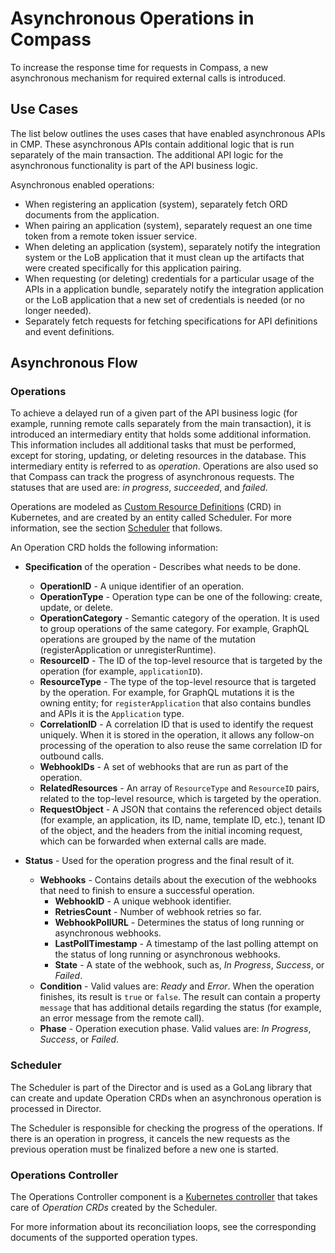 # Asynchronous Operations in Compass

To increase the response time for requests in Compass, a new asynchronous mechanism for required external calls is introduced.

## Use Cases
The list below outlines the uses cases that have enabled asynchronous APIs in CMP. These asynchronous APIs contain additional logic that is run separately of the main transaction. The additional API logic for the asynchronous functionality is part of the API business logic.  

Asynchronous enabled operations:
* When registering an application (system), separately fetch ORD documents from the application.
* When pairing an application (system), separately request an one time token from a remote token issuer service.
* When deleting an application (system), separately notify the integration system or the LoB application that it must clean up the artifacts that were created specifically for this application pairing.
* When requesting (or deleting) credentials for a particular usage of the APIs in a application bundle, separately notify the integration application or the LoB application that a new set of credentials is needed (or no longer needed).
* Separately fetch requests for fetching specifications for API definitions and event definitions.

## Asynchronous Flow

### Operations

To achieve a delayed run of a given part of the API business logic (for example, running remote calls separately from the main transaction), it is introduced an intermediary entity that holds some additional information. This information includes all additional tasks that must be performed, except for storing, updating, or deleting resources in the database. This intermediary entity is referred to as _operation_. Operations are also used so that Compass can track the progress of asynchronous requests. The statuses that are used are: _in progress_, _succeeded_, and _failed_.

Operations are modeled as [Custom Resource Definitions](https://kubernetes.io/docs/concepts/extend-kubernetes/api-extension/custom-resources/) (CRD) in Kubernetes, and are created by an entity called Scheduler. For more information, see the section [Scheduler](#scheduler) that follows.

An Operation CRD holds the following information:

* **Specification** of the operation - Describes what needs to be done.
    * **OperationID** - A unique identifier of an operation.
    * **OperationType** - Operation type can be one of the following: create, update, or delete.
    * **OperationCategory** - Semantic category of the operation. It is used to group operations of the same category. For example, GraphQL operations are grouped by the name of the mutation (registerApplication or unregisterRuntime). 
    * **ResourceID** - The ID of the top-level resource that is targeted by the operation (for example, `applicationID`).
    * **ResourceType** - The type of the top-level resource that is targeted by the operation. For example, for GraphQL mutations it is the owning entity; for  `registerApplication` that also contains bundles and APIs it is the `Application` type.
    * **CorrelationID** - A correlation ID that is used to identify the request uniquely. When it is stored in the operation, it allows any follow-on processing of the operation to also reuse the same correlation ID for outbound calls.
    * **WebhookIDs** - A set of webhooks that are run as part of the operation.
    * **RelatedResources** - An array of `ResourceType` and `ResourceID` pairs, related to the top-level resource, which is targeted by the operation.
    * **RequestObject** - A JSON that contains the referenced object details (for example, an application, its ID, name, template ID, etc.), tenant ID of the object, and the headers from the initial incoming request, which can be forwarded when external calls are made.

* **Status** - Used for the operation progress and the final result of it.
    * **Webhooks** - Contains details about the execution of the webhooks that need to finish to ensure a successful operation. 
        * **WebhookID** - A unique webhook identifier.
        * **RetriesCount** - Number of webhook retries so far.
        * **WebhookPollURL** - Determines the status of long running or asynchronous webhooks.
        * **LastPollTimestamp** - A timestamp of the last polling attempt on the status of long running or asynchronous webhooks.
        * **State** - A state of the webhook, such as, _In Progress_, _Success_, or _Failed_.
    * **Condition** - Valid values are: _Ready_ and _Error_. When the operation finishes, its result is `true` or `false`. The result can contain a property `message` that has additional details regarding the status (for example, an error message from the remote call).
    * **Phase** - Operation execution phase. Valid values are: _In Progress_, _Success_, or _Failed_.

### Scheduler
The Scheduler is part of the Director and is used as a GoLang library that can create and update Operation CRDs when an asynchronous operation is processed in Director.

The Scheduler is responsible for checking the progress of the operations. If there is an operation in progress, it cancels the new requests as the previous operation must be finalized before a new one is started.

### Operations Controller
The Operations Controller component is a [Kubernetes controller](https://kubernetes.io/docs/concepts/architecture/controller/) that takes care of _Operation CRDs_ created by the Scheduler.

For more information about its reconciliation loops, see the corresponding documents of the supported operation types.
